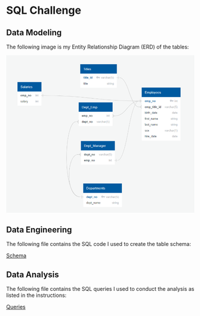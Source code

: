 # SQL Challenge

## Data Modeling

The following image is my Entity Relationship Diagram (ERD) of the tables:

![ERD](solution/ERD.png)

## Data Engineering

The following file contains the SQL code I used to create the table schema: 

[Schema](solution/schema.sql)

## Data Analysis

The following file contains the SQL queries I used to conduct the analysis as listed in the instructions: 

[Queries](solution/analysis.sql)